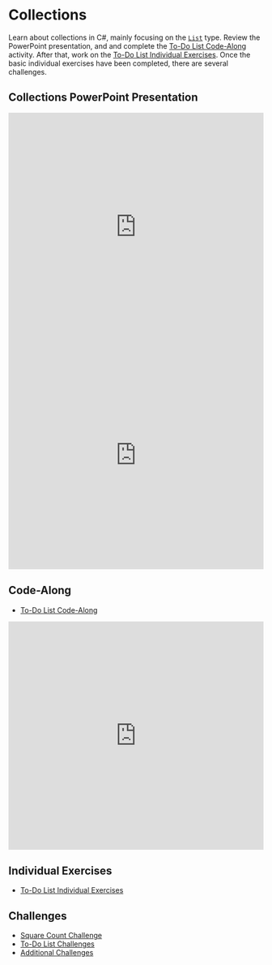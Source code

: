 # Collections
Learn about collections in C#, mainly focusing on the [`List`](https://docs.microsoft.com/en-us/dotnet/csharp/tutorials/intro-to-csharp/list-collection) type. Review the PowerPoint presentation, and and complete the [To-Do List Code-Along](ToDoListCodeAlong.md) activity. After that, work on the [To-Do List Individual Exercises](ToDoListIndividual.md). Once the basic individual exercises have been completed, there are several challenges.

## Collections PowerPoint Presentation
<iframe src='https://view.officeapps.live.com/op/embed.aspx?src=https://hylandtechclub.com/cs-102/Collections/Collections.pptx' width='100%' height='450px' frameborder='0'></iframe>

<iframe width="100%" height="450px" src="https://www.youtube.com/embed/axs7OrSPhBI" frameborder="0" allow="accelerometer; autoplay; encrypted-media; gyroscope; picture-in-picture" allowfullscreen></iframe>

## Code-Along
- [To-Do List Code-Along](ToDoListCodeAlong.md)

<iframe width="100%" height="450px" src="https://www.youtube.com/embed/cn5qlHpYJ0Y" frameborder="0" allow="accelerometer; autoplay; encrypted-media; gyroscope; picture-in-picture" allowfullscreen></iframe>

## Individual Exercises
- [To-Do List Individual Exercises](ToDoListIndividual.md)

## Challenges
- [Square Count Challenge](SquareCountChallenge.md)
- [To-Do List Challenges](ToDoListChallenges.md)
- [Additional Challenges](AdditionalChallenges.md)